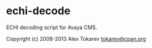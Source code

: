 echi-decode
===========

ECHI decoding script for Avaya CMS.

Copyright (c) 2008-2013 Alex Tokarev <tokarev@cpan.org>

